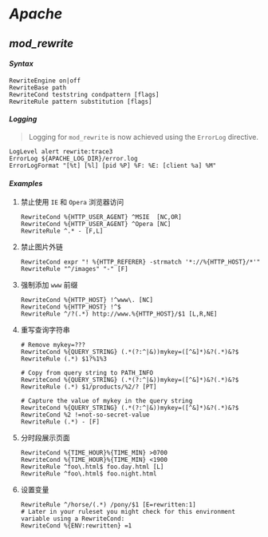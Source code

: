 # *Apache*

## *mod_rewrite*

#### *Syntax*

```apacheconf
RewriteEngine on|off
RewriteBase path
RewriteCond teststring condpattern [flags]
RewriteRule pattern substitution [flags]
```

#### *Logging*

>Logging for `mod_rewrite` is now achieved using the `ErrorLog` directive.

```apacheconf
LogLevel alert rewrite:trace3
ErrorLog ${APACHE_LOG_DIR}/error.log
ErrorLogFormat "[%t] [%l] [pid %P] %F: %E: [client %a] %M"
```

#### *Examples*

1. 禁止使用 `IE` 和 `Opera` 浏览器访问
    ```apacheconf
    RewriteCond %{HTTP_USER_AGENT} ^MSIE  [NC,OR]
    RewriteCond %{HTTP_USER_AGENT} ^Opera [NC]
    RewriteRule ^.* - [F,L]
    ```

1. 禁止图片外链
    ```apacheconf
    RewriteCond expr "! %{HTTP_REFERER} -strmatch '*://%{HTTP_HOST}/*'"
    RewriteRule "^/images" "-" [F]
    ```

1. 强制添加 `www` 前缀
    ```apacheconf
    RewriteCond %{HTTP_HOST} !^www\. [NC]
    RewriteCond %{HTTP_HOST} !^$
    RewriteRule ^/?(.*) http://www.%{HTTP_HOST}/$1 [L,R,NE]
    ```

1. 重写查询字符串
    ```apacheconf
    # Remove mykey=???
    RewriteCond %{QUERY_STRING} (.*(?:^|&))mykey=([^&]*)&?(.*)&?$
    RewriteRule (.*) $1?%1%3

    # Copy from query string to PATH_INFO
    RewriteCond %{QUERY_STRING} (.*(?:^|&))mykey=([^&]*)&?(.*)&?$
    RewriteRule (.*) $1/products/%2/? [PT]

    # Capture the value of mykey in the query string
    RewriteCond %{QUERY_STRING} (.*(?:^|&))mykey=([^&]*)&?(.*)&?$
    RewriteCond %2 !=not-so-secret-value
    RewriteRule (.*) - [F]
    ```

1. 分时段展示页面
    ```apacheconf
    RewriteCond %{TIME_HOUR}%{TIME_MIN} >0700
    RewriteCond %{TIME_HOUR}%{TIME_MIN} <1900
    RewriteRule ^foo\.html$ foo.day.html [L]
    RewriteRule ^foo\.html$ foo.night.html
    ```

1. 设置变量
    ```apacheconf
    RewriteRule ^/horse/(.*) /pony/$1 [E=rewritten:1]
    # Later in your ruleset you might check for this environment variable using a RewriteCond:
    RewriteCond %{ENV:rewritten} =1
    ```